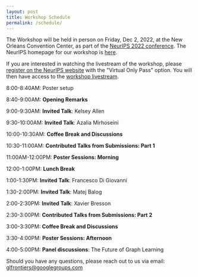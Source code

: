 ```yaml
---
layout: post
title: Workshop Schedule
permalink: /schedule/
---
```

<!-- The Workshop will be held virtually at [https://iclr.cc/virtual/2021/workshop/2141](https://iclr.cc/virtual/2021/workshop/2141), on May 7th.<br>
Time zone: PDT -->
<!-- 
8:45--9:00AM: **Opening remarks**

9:00--9:30AM: **Invited talk**: *Nils Thuerey - Differentiable Simulations as Fundamental Building Blocks for Deep Learning*

9:30--10:00AM: **Invited talk**: *Larry Zitnick - Open Catalyst Project: using AI to model and discover new catalyst to address the energy challenges posed by climate change*

10:00--10:30AM: **Invited talk**: *Shirley Ho - Learning Symbolic Equations with Deep Learning*

10:30--11:00AM: **Q&A / Discussions / Coffee break 1**

11:00--11:15AM: **Contributed talks 1**: *Alvaro Sanchez-Gonzalez, Kimberly Stachenfeld - [Learning general-purpose CNN-based simulators for astrophysical turbulence.](https://simdl.github.io/files/26.pdf)* [Poster](https://simdl.github.io/posters/26-supp_poster_upload.pdf)

11:15--11:30AM: **Break**

11:30AM--1:00PM: [**Virtual Poster Session**](/papers) (please enther via [this gather.town link](https://eventhosts.gather.town/app/gPmDp1IwP1UqHKxq/ICLR2021simDL))

1:00--1:30PM: **Invited talk**: *David Duvenaud - Latent Stochastic Differential Equations*

1:30--2:00PM: **Invited talk**: *Anima Anandkumar - AI4Science: a revolution in the making*

2:00--2:30PM: **Invited talk**: *Jesse Thaler - Deep Learning for Collider Physics Simulation*

2:30--2:45PM: **Q&A / Discussions 2**

2:45--3:00PM: **Contributed talks 2**: *Andreas Mayr - [Learning 3D Granular Flow Simulations.](https://SimDL.github.io/files/42.pdf)* [Poster](https://SimDL.github.io/posters/42-supp_poster.pdf)

3:00--3:15PM: **Contributed talks 3**: *Weihua Hu - [ForceNet: A Graph Neural Network for Large-Scale Quantum Calculations.](https://SimDL.github.io/files/62.pdf)* [Poster](https://SimDL.github.io/posters/62-supp_forcenet_iclr2021-ws-poster.pdf)

3:15--3:30PM: **Break**

3:30--4:00PM: **Invited talk**: *Ron Fedkiw - On Neural Networks for Physical Simulation* 

4:00--4:30PM: **Invited talk**: *Yunzhu Li - Learning Computational Dynamics Models for Physics Inference and Model-based Control.* 

4:30--4:45PM: **Q&A / Discussions 3**

4:45--5:00PM: **Closing remarks** -->


The Workshop will be held in person on Friday, Dec 2, 2022, at the New Orleans Convention Center, as part of the [NeurIPS 2022 conference](https://nips.cc/Conferences/2022). The NeurIPS homepage for our workshop is [here](https://nips.cc/virtual/2022/workshop/49963).

If you are interested in watching the livestream of the workshop, please [register on the NeurIPS website](https://nips.cc/Register/view-registration) with the "Virtual Only Pass" option. 
You will then have access to the [workshop livestream](https://nips.cc/virtual/2022/workshop/49963).


8:00-8:40AM:  Poster setup

8:40-9:00AM:  **Opening Remarks**

9:00-9:30AM:  **Invited Talk**: Kelsey Allen

9:30-10:00AM: **Invited Talk**: Azalia Mirhoseini

10:00-10:30AM: **Coffee Break and Discussions** 

10:30-11:00AM: **Contributed Talks from Submissions: Part 1** 

11:00AM-12:00PM: **Poster Sessions: Morning**

12:00-1:00PM: **Lunch Break**

1:00-1:30PM: **Invited Talk**: Francesco Di Giovanni

1:30-2:00PM: **Invited Talk**:  Matej Balog

2:00-2:30PM:  **Invited Talk**: Xavier Bresson

2:30-3:00PM: **Contributed Talks from Submissions: Part 2**

3:00-3:30PM: **Coffee Break and Discussions** 

3:30-4:00PM: **Poster Sessions: Afternoon**

4:00-5:00PM: **Panel discussions**: The Future of Graph Learning


Should you have any questions, please reach out to us via email:<br>
[glfrontiers@googlegroups.com
](mailto:glfrontiers@googlegroups.com)